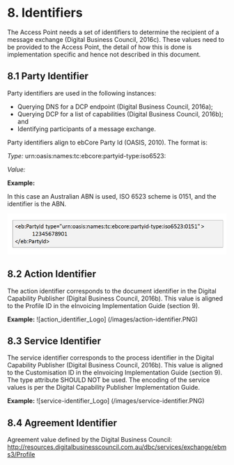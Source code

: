# 8. Identifiers 

The Access Point needs a set of identifiers to determine the recipient of a message exchange (Digital Business Council, 2016c). These values need to be provided to the Access Point, the detail of how this is done is implementation specific and hence not described in this document.

## 8.1 Party Identifier 
Party identifiers are used in the following instances: 
 - Querying DNS for a DCP endpoint (Digital Business Council, 2016a); 
 - Querying DCP for a list of capabilities (Digital Business Council, 2016b); and 
 - Identifying participants of a message exchange. 

Party identifiers align to ebCore Party Id (OASIS, 2010). The format is: 

*Type:* urn:oasis:names:tc:ebcore:partyid-type:iso6523:<scheme id> 

*Value:* <identifier> 

**Example:** 

In this case an Australian ABN is used, ISO 6523 scheme is 0151, and the identifier is the ABN.

![Party-identifier_Logo](/images/party_identifier.PNG)


## 8.2 Action Identifier 
The action identifier corresponds to the document identifier in the Digital Capability Publisher (Digital Business Council, 2016b). This value is aligned to the Profile ID in the eInvoicing Implementation Guide (section 9). 

**Example:**
![action_identifier_Logo] (/images/action-identifier.PNG)


## 8.3 Service Identifier 
The service identifier corresponds to the process identifier in the Digital Capability Publisher (Digital Business Council, 2016b). This value is aligned to the Customisation ID in the eInvoicing Implementation Guide (section 9). 
The type attribute SHOULD NOT be used. The encoding of the service values is per the Digital Capability Publisher Implementation Guide. 

**Example:**
![service-identifier_Logo] (/images/service-identifier.PNG)


## 8.4 Agreement Identifier 
Agreement value defined by the Digital Business Council: 
http://resources.digitalbusinesscouncil.com.au/dbc/services/exchange/ebms3/Profile 
